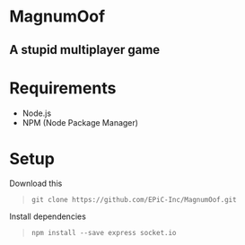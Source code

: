 # MagnumOof
A stupid multiplayer game
-----
# Requirements
* Node.js
* NPM (Node Package Manager)

# Setup
Download this
> `git clone https://github.com/EPiC-Inc/MagnumOof.git`

Install dependencies
> `npm install --save express socket.io`
